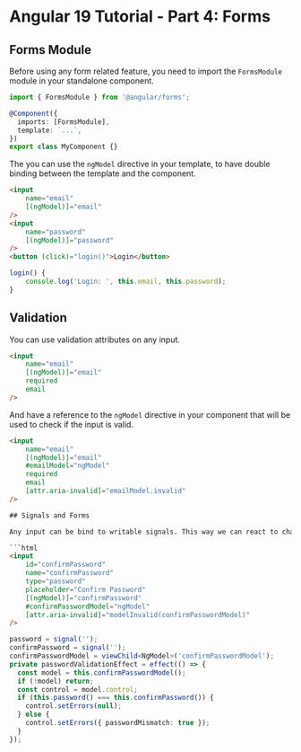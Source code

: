 # Angular 19 Tutorial - Part 4: Forms

## Forms Module
Before using any form related feature, you need to import the `FormsModule` module in your standalone component.

```ts
import { FormsModule } from '@angular/forms';

@Component({
  imports: [FormsModule],
  template: `...`,
})
export class MyComponent {}
```

The you can use the `ngModel` directive in your template, to have double binding between the template and the component.

```html
<input
    name="email"
    [(ngModel)]="email"
/>
<input
    name="password"
    [(ngModel)]="password"
/>
<button (click)="login()">Login</button>
```

```ts
login() {
    console.log('Login: ', this.email, this.password);
}
```

## Validation

You can use validation attributes on any input.

```html
<input
    name="email"
    [(ngModel)]="email"
    required
    email
/>
```

And have a reference to the `ngModel` directive in your component that will be used to check if the input is valid.

```html
<input
    name="email"
    [(ngModel)]="email"
    #emailModel="ngModel"
    required
    email
    [attr.aria-invalid]="emailModel.invalid"
/>

## Signals and Forms 

Any input can be bind to writable signals. This way we can react to changes in the signals and use them to validate the form.

```html
<input
    id="confirmPassword"
    name="confirmPassword"
    type="password"
    placeholder="Confirm Password"
    [(ngModel)]="confirmPassword"
    #confirmPasswordModel="ngModel"
    [attr.aria-invalid]="modelInvalid(confirmPasswordModel)"
/>
```

```ts
password = signal('');
confirmPassword = signal('');
confirmPasswordModel = viewChild<NgModel>('confirmPasswordModel');
private passwordValidationEffect = effect(() => {
  const model = this.confirmPasswordModel();
  if (!model) return;
  const control = model.control;
  if (this.password() === this.confirmPassword()) {
    control.setErrors(null);
  } else {
    control.setErrors({ passwordMismatch: true });
  }
});
```
